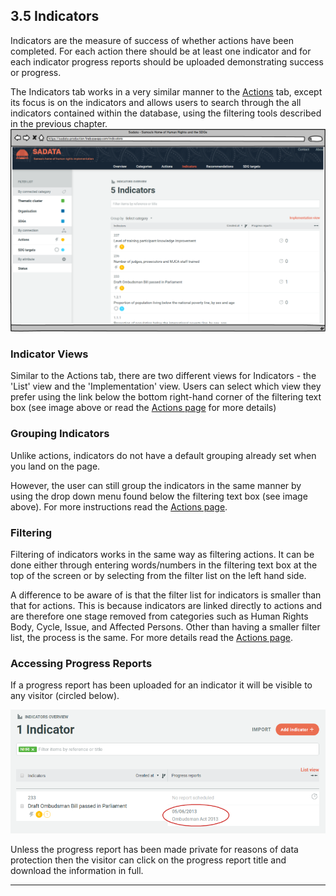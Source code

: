 ## 3.5 Indicators

Indicators are the measure of success of whether actions have been completed. For each action there should be at least one indicator and for each indicator progress reports should be uploaded demonstrating success or progress.

The Indicators tab works in a very similar manner to the [Actions](../visitors/actions.md) tab, except its focus is on the indicators and allows users to search through the all indicators contained within the database, using the filtering tools described in the previous chapter. ![](../assets/Indicators.png)

### Indicator Views

Similar to the Actions tab, there are two different views for Indicators - the 'List' view and the 'Implementation' view. Users can select which view they prefer using the link below the bottom right-hand corner of the filtering text box (see image above or read the [Actions page](../visitors/actions.md) for more details)

### Grouping Indicators

Unlike actions, indicators do not have a default grouping already set when you land on the page.

However, the user can still group the indicators in the same manner by using the drop down menu found below the filtering text box (see image above). For more instructions read the [Actions page](../visitors/actions.md).

### Filtering

Filtering of indicators works in the same way as filtering actions. It can be done either through entering words/numbers in the filtering text box at the top of the screen or by selecting from the filter list on the left hand side.

A difference to be aware of is that the filter list for indicators is smaller than that for actions. This is because indicators are linked directly to actions and are therefore one stage removed from categories such as Human Rights Body, Cycle, Issue, and Affected Persons. Other than having a smaller filter list, the process is the same. For more details read the [Actions page](../visitors/actions.md).

### Accessing Progress Reports

If a progress report has been uploaded for an indicator it will be visible to any visitor (circled below).

![](../assets/Progress_Report.png)

Unless the progress report has been made private for reasons of data protection then the visitor can click on the progress report title and download the information in full.

---
